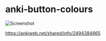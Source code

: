 # anki-button-colours

![Screenshot](screenshot.png?raw=true')

https://ankiweb.net/shared/info/2494384865

